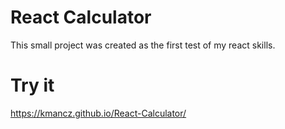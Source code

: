 # React Calculator

This small project was created as the first test of my react skills.

# Try it

https://kmancz.github.io/React-Calculator/
